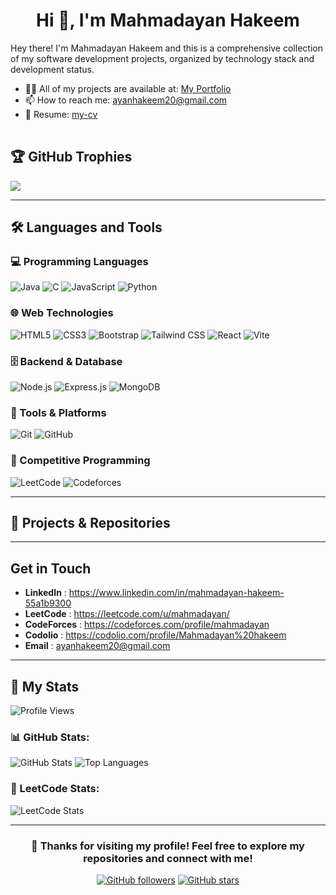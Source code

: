 <h1 align="center">Hi 👋, I'm  Mahmadayan Hakeem</h1>

<table>
  <tr>
      <p>
        Hey there! I'm Mahmadayan Hakeem and this is a comprehensive collection of my software development projects, organized by technology stack and development status.
      </p>
      <ul>
        <li>👨‍💻 All of my projects are available at: <a href="[Your Portfolio URL]">My Portfolio</a></li>
        <li>📫 How to reach me: <a href="mailto:[YourEmail@example.com]">ayanhakeem20@gmail.com</a></li>
        <li>📄 Resume: <a href="https://drive.google.com/file/d/12uApQT2D0ne6L6jMBGZuEnP_s86eTUhM/view?usp=drive_link">my-cv</a></li>
      </ul>
  </tr>
</table>

## 🏆 GitHub Trophies

![](https://github-profile-trophy.vercel.app/?username=ayanhakeem&theme=radical&no-frame=false&no-bg=true&margin-w=4)

---

## 🛠️ Languages and Tools

### 💻 Programming Languages
![Java](https://img.shields.io/badge/Java-007396?style=for-the-badge&logo=java&logoColor=white)
![C](https://img.shields.io/badge/C-A8B9CC?style=for-the-badge&logo=c&logoColor=white)
![JavaScript](https://img.shields.io/badge/JavaScript-F7DF1E?style=for-the-badge&logo=javascript&logoColor=black)
![Python](https://img.shields.io/badge/Python-3776AB?style=for-the-badge&logo=python&logoColor=white)



### 🌐 Web Technologies
![HTML5](https://img.shields.io/badge/HTML5-E34F26?style=for-the-badge&logo=html5&logoColor=white)
![CSS3](https://img.shields.io/badge/CSS3-1572B6?style=for-the-badge&logo=css3&logoColor=white)
![Bootstrap](https://img.shields.io/badge/Bootstrap-563D7C?style=for-the-badge&logo=bootstrap&logoColor=white)
![Tailwind CSS](https://img.shields.io/badge/Tailwind_CSS-06B6D4?style=for-the-badge&logo=tailwindcss&logoColor=white)
![React](https://img.shields.io/badge/React-20232A?style=for-the-badge&logo=react&logoColor=61DAFB)
![Vite](https://img.shields.io/badge/Vite-646CFF?style=for-the-badge&logo=vite&logoColor=white)

### 🗄️ Backend & Database
![Node.js](https://img.shields.io/badge/Node.js-339933?style=for-the-badge&logo=nodedotjs&logoColor=white)
![Express.js](https://img.shields.io/badge/Express.js-404D59?style=for-the-badge&logo=express&logoColor=white)
![MongoDB](https://img.shields.io/badge/MongoDB-47A248?style=for-the-badge&logo=mongodb&logoColor=white)

### 🔧 Tools & Platforms
![Git](https://img.shields.io/badge/Git-F05032?style=for-the-badge&logo=git&logoColor=white)
![GitHub](https://img.shields.io/badge/GitHub-181717?style=for-the-badge&logo=github&logoColor=white)


### 💪 Competitive Programming
![LeetCode](https://img.shields.io/badge/LeetCode-FFA116?style=for-the-badge&logo=leetcode&logoColor=white)
![Codeforces](https://img.shields.io/badge/Codeforces-1F8ACB?style=for-the-badge&logo=codeforces&logoColor=white)

---

## 🚀 Projects & Repositories

<!-- Replace or fill in your actual projects here like in the original -->

---

## Get in Touch

- **LinkedIn** : https://www.linkedin.com/in/mahmadayan-hakeem-55a1b9300
- **LeetCode** : https://leetcode.com/u/mahmadayan/
- **CodeForces** : https://codeforces.com/profile/mahmadayan
- **Codolio** : https://codolio.com/profile/Mahmadayan%20hakeem
- **Email** : ayanhakeem20@gmail.com

---

## 🌟 My Stats

![Profile Views](https://komarev.com/ghpvc/?username=ayanhakeem&label=Profile%20views&color=0e75b6&style=flat)

### 📊 GitHub Stats:

![GitHub Stats](https://github-readme-stats.vercel.app/api?username=ayanhakeem&show_icons=true&theme=tokyonight&rank_icon=github&hide_border=true)
![Top Languages](https://github-readme-stats.vercel.app/api/top-langs/?username=ayanhakeem&layout=compact&theme=tokyonight&hide_border=true)

### 🚀 LeetCode Stats:
![LeetCode Stats](https://leetcard.jacoblin.cool/mahmadayan?theme=dark&font=Hind%20Vadodara&ext=heatmap)

---

<div align="center">

### 🌟 Thanks for visiting my profile! Feel free to explore my repositories and connect with me!

[![GitHub followers](https://img.shields.io/github/followers/ayanhakeem?style=social)](https://github.com/[YourGitHubUsername])
[![GitHub stars](https://img.shields.io/github/stars/ayanhakeem?style=social)](https://github.com/[YourGitHubUsername])

</div>

